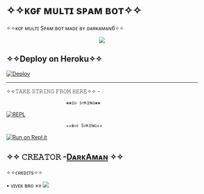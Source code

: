 # ✧✧ᴋɢғ ᴍᴜʟᴛɪ sᴘᴀᴍ ʙᴏᴛ✧✧

✧✧ᴋɢғ ᴍᴜʟᴛɪ Sᴘᴀᴍ ʙᴏᴛ ᴍᴀᴅᴇ ʙʏ ᴅᴀʀᴋᴀᴍᴀɴ6✧✧

<p align="center">
  <img src="https://telegra.ph/file/a604b3e6120ac54eb3075.jpg">
</p>

## ✧✧Deploy on Heroku✧✧
 
[![Deploy](https://www.herokucdn.com/deploy/button.svg)](https://dashboard.heroku.com/new?template=https%3A%2F%2Fgithub.com%2FDARKAMAN6%2FKGF-MULTI-SPAM-BOT)

------------------------------------------------

✧✧𝚃𝙰𝙺𝙴 𝚂𝚃𝚁𝙸𝙽𝙶 𝙵𝚁𝙾𝙼 𝙷𝙴𝚁𝙴✧✧ - 

                          ❀❀ɪᴅ sᴛʀɪɴɢ❀❀

[![REPL](https://repl.it/badge/github/DARKAMAN6/KGF-MULTI-SPAM-BOT)](https://replit.com/@DARKAMAN6/KGF-MULTI-SPAM-REPLIT-BY-DARKAMAN6)
 
                          ✯✯ʙᴏᴛ Sᴛʀɪɴɢ✯✯

[![Run on Repl.it](https://repl.it/badge/github/YukkiBot/YukkiSpamBot)](https://replit.com/@unknownforall1/SPAM-BOT-REPL-BY-SIDDHANT-DEVIL)
     
## ✧✧ 𝙲𝚁𝙴𝙰𝚃𝙾𝚁 -[DᴀʀᴋAᴍᴀɴ](https://t.me/DARKAMAN) ✧✧

✧✧ᴄʀᴇᴅɪᴛs✧✧

• ᴠɪᴠᴇᴋ ʙʀᴏ »»   <a href="https://github.com//unknownforall1" alt="ᴠɪᴠᴇᴋ ʙʀᴏ"> <img src="https://img.shields.io/badge/ᴠɪᴠᴇᴋ ʙʀᴏ-A679d?logo=github" /></a>
